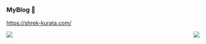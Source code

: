 ### MyBlog 👋
https://shrek-kurata.com/

<a href="https://github-readme-stats.vercel.app/api?username=ryuseikurata&count_private=true&theme=dark">
  <img align="left" src="https://github-readme-stats.vercel.app/api?username=ryuseikurata&count_private=true&theme=dark" />
</a>
<a href="https://github-readme-stats.vercel.app/api/top-langs/?username=ryuseikurata&layout=compact&theme=dark">
  <img align="right" src="https://github-readme-stats.vercel.app/api/top-langs/?username=ryuseikurata&layout=compact&theme=dark" />
</a>

